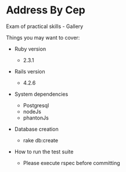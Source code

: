 # Address By Cep

Exam of practical skills - Gallery

Things you may want to cover:

* Ruby version
  - 2.3.1

* Rails version
  - 4.2.6

* System dependencies
  - Postgresql
  - nodeJs
  - phantonJs

* Database creation
  - rake db:create

* How to run the test suite
  - Please execute rspec before committing